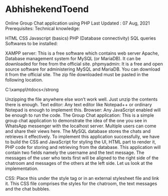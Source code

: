 # AbhishekendToend

Online Group Chat application using PHP
Last Updated : 07 Aug, 2021
Prerequisites: 
Technical knowledge:

HTML
CSS
Javascript (basics)
PHP (Database connectivity)
SQL queries
Softwares to be installed:

XAMPP server: This is a free software which contains web server Apache, Database management system for MySQL (or MariaDB). It can be downloaded for free from the official site.
phpmyadmin: It is a free and open source software for administering MySQL and MariaDB. You can download it from the official site. The zip file downloaded must be pasted in the following location. 

C:\xampp\htdocs</strong 
 


Unzipping the file anywhere else won’t work well. Just unzip the contents there is enough.
Text editor: Any text editor like Notepad++ or ordinary Notepad is enough to implement this.
Browser: Any JavaScript enabled will be enough to run the code.
The Group Chat application: This is a simple group chat application to demonstrate the idea of the one you see in WhatsApp messenger with the localhost server. Multiple users can come and share their views here. The MySQL database stores the chats and retrieves it effectively. To implement this application successfully, we have to build the CSS and JavaScript for styling the UI, HTML part to render it, PHP code for storing and retrieving from the database. This application will contain two fields namely the username and the text message. The messages of the user who texts first will be aligned to the right side of the chatroom and messages of the others at the left side. Let us look at the implementation.

CSS: Place this under the style tag or in an external stylesheet file and link it. This CSS file comprises the styles for the chatroom, the text messages and the chat bubbles.
